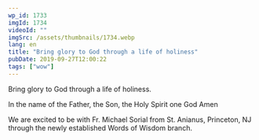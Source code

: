 ```yaml
---
wp_id: 1733
imgId: 1734
videoId: ""
imgSrc: /assets/thumbnails/1734.webp
lang: en
title: "Bring glory to God through a life of holiness"
pubDate: 2019-09-27T12:00:22
tags: ["wow"]
---
```


<!-- page: 6 -->

<p>Bring glory to God through a life of holiness.</p>
<p>In the name of the Father, the Son, the Holy Spirit one God Amen</p>
<p>We are excited to be with Fr. Michael Sorial from St. Anianus, Princeton, NJ through the newly established Words of Wisdom branch.</p>
